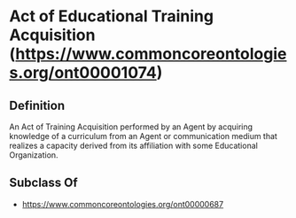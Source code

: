# Act of Educational Training Acquisition (https://www.commoncoreontologies.org/ont00001074)

## Definition
An Act of Training Acquisition performed by an Agent by acquiring knowledge of a curriculum from an Agent or communication medium that realizes a capacity derived from its affiliation with some Educational Organization.

## Subclass Of
- https://www.commoncoreontologies.org/ont00000687

